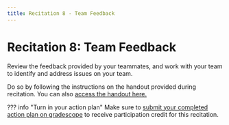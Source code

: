 ```yaml
---
title: Recitation 8 - Team Feedback
---
```


# Recitation 8: Team Feedback

Review the feedback provided by your teammates, and work with your team to identify and address issues on your team.

Do so by following the instructions on the handout provided during recitation. You can also [access the handout here.](https://docs.google.com/document/d/1PfutGyMwRRWr83zhUgbOZiBoZlc_ZuUl/edit?usp=sharing&ouid=103835569344818242692&rtpof=true&sd=true)

??? info "Turn in your action plan"
	Make sure to [submit your completed action plan on gradescope](https://www.gradescope.com/courses/488839/assignments/2772540) to receive participation credit for this recitation.
